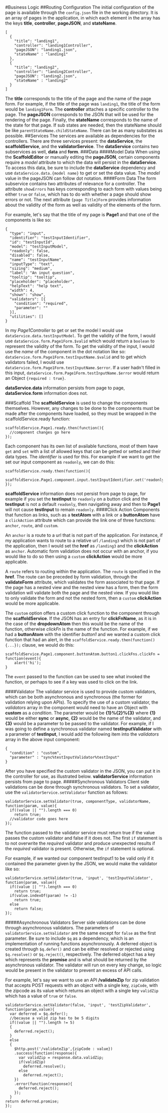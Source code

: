 #Business Logic
##Routing Configuration
The initial configuration of the page is available through the `config.json` file in the working directory. It is an array of pages in the application, in which each element in the array has the keys **title**, **controller**, **pageJSON**, and **stateName**. 

	[
	  {
	    "title": "landing1",
	    "controller": "landing1Controller",
	    "pageJSON": "landing1.json",
	    "stateName" : "landing1"
	  },
	  {
	    "title": "landing2",
	    "controller": "landing2Controller",
	    "pageJSON": "landing2.json",
	    "stateName" : "landing2"
	  }
	]

The **title** corresponds to the title of the page and the name of the page form. For example, if the title of the page was `landing1`, the title of the form would be `landing1Form`.  The **controller** attaches a specific controller to the page. The **pageJSON** corresponds to the JSON that will be used for the rendering of the page. Finally, the **stateName** corresponds to the name of the state for that page. If sub states are needed, then the stateName should be like `parentStateName.childStateName`. There can be as many substates as possible.
##Services
The services are available as dependencies for the controllers. There are three services present: the **dataService**, the **scaffoldService**, and the **validatorService**. The **dataService** contains two subservices as well, **data** and **form**.
###Data
####Model Data
When using the **ScaffoldEditor** or manually editing the **pageJSON**, certain components require a *model* attribute to which the data will persist in the **dataService**.  To access this data, be sure to include the **dataService** dependency and use `dataService.data.{model name}` to get or set the data value. The *model* value in the pageJSON can follow dot notation.
####Form Data
The form subservice contains two attributes of relevance for a controller. The attribute `showErrors` has keys corresponding to each form with values being either `true` or `false`, which has to do with whether a page should show errors or not. The next attribute `{page Title}Form` provides information about the validity of the form as well as validity of the elements of the form.

For example, let's say that the title of my page is **Page1** and that one of the components is like so:

	{
	  "type": "input",
	  "identifier": "testInputIdentifier",
	  "id": "testInputId",
	  "model": "testInputModel",
	  "readonly": false,
	  "disabled": false,
	  "name": "testInputName",
	  "inputType": "text",
	  "sizing": "medium",
	  "label": "An input question",
	  "tooltip": "tooltip",
	  "placeholder": "placeholder",
	  "helpText": "help text",
	  "width": 4,
	  "shown": "show",
	  "validators": [{
	    "condition": "required",
	    "parameter": ""
	  }],
	  "utilities": []
	}

In my *Page1Controller* to get or set the model I would use `dataService.data.testInputModel`. To get the validity of the form, I would use `dataService.form.Page1Form.$valid` which would return a `boolean` to represent the validity of the form. To get the validity of the input, I would use  the *name* of the component in the dot notation like so: `dataService.form.Page1Form.testInputName.$valid` and to get which validators failed, I would use `dataService.form.Page1Form.testInputName.$error`. If a user hadn't filled in this input, `dataService.form.Page1Form.testInputName.$error` would return an Object `{required : true}`.

**dataService.data** information persists from page to page, **dataService.form** information does not.

###Scaffold
The **scaffoldService** is used to change the components themselves. However, any changes to be done to the components must be made after the components have loaded, so they must be wrapped in the scaffoldService.ready function:
	
	scaffoldService.Page1.ready.then(function(){
	  //component changes go here
	});

Each component has its own list of available functions, most of them have `get` and `set` with a list of allowed keys that can be getted or setted and their data types. The *identifier* is used for this. For example if we want to get the set our input component as `readonly`, we can do this:
	
	scaffoldService.ready.then(function(){
	  scaffoldService.Page1.component.input.testInputIdentifier.set('readonly',true);
	});

**scaffoldService** information does not persist from page to page, for example if you set the **testInput** to `readonly` on a button click and the **testInput** is not a default `readonly`, then navigating away and then to **Page1** will not cause **testInput** to remain `readonly`.
####Click Action
Components that function as links, such as a **textAtom** with a link or a **buttonAtom** have a `clickAction` attribute which can provide the link one of three functions: `anchor`, `route`, and `custom`.

An `anchor` is a route to a url that is not part of the application. For instance, if my application wants to route to a relative url `/landing3` which is not part of the application, then I would set the **href** as `/landing3` and the **clickAction** as `anchor`. Automatic form validation does not occur with an anchor, if you would like to do so then using a `custom` **clickAction** would be more applicable.

A `route` refers to routing within the application. The `route` is specified in the **href**. The route can be preceded by form validation, through the **validateForm** attribute, which validates the form associated to that page. If the page has a nested view and the nested view has a form, then the form validation will validate both the page and the nested view. If you would like to only validate the form and not the nested form, then a `custom` **clickAction** would be more applicable.

The `custom` option offers a custom click function to the component through the **scaffoldService**. If the JSON has an entry for **clickFnName**, as it is in the case of the **dropdownAtom** then this would be the name of the function, otherwise *clickFn* is the name of the function. For example, if we had a **buttonAtom** with the identifier *button1* and we wanted a custom click function that had an alert, in the `scaffoldService.ready.then(function(){...});` clause, we would do this:

	scaffoldService.Page1.component.buttonAtom.button1.clickFns.clickFn = function(event){
		alert('hi');
	}	

The `event` passed to the function can be used to see what invoked the function, or perhaps to see if a key was used to click on the link.

####Validator
The validator service is used to provide custom validators, which can be both asynchronous and synchronous (the former for validation relying upon APIs). To specify the use of a custom validator, the *validators* array in the component would need to have an Object with **custom** as a *condition*. The parameter would be **{1}%{2}%{3}** where **{1}** would be either **sync** or **async**, **{2}** would be the name of the validator, and **{3}** would be a parameter to be passed to the validator. For example, if I was going to define a synchronous validator named **testInputValidator** with a parameter of  **testInput**, I would add the following item into the *validators* array in the above input component:

	{
	  "condition" : "custom",
	  "parameter" : "sync%testInputValidator%testInput"
	}

After you have specified the custom validator in the JSON, you can put it in the controller for use, as illustrated below. **validatorService** information persists from page to page. 
#####Synchronous Validators
Client side validations can be done through synchronous validators. To set a validator, use the `validatorService.setValidator` function as follows:

	validatorService.setValidator(true, componentType, validatorName, function(param, value){
	  if((value || "").length === 0)
	    return true;
	  //validator code goes here
	});

The function passed to the validator service must return true if the value  passes the custom validator and false if it does not. The first `if` statement is to not overwrite the *required* validator and produce unexpected results if the *required* validator is present.  Otherwise, the `if` statement is optional. 

For example, if we wanted our component testInput1 to be valid only if it contained the parameter given by the JSON, we would make the validator like so:

	validatorService.setValidator(true, 'input', 'testInputValidator', function(param, value){
	  if((value || "").length === 0)
	    return true;
	  if(value.indexOf(param) != -1)
	    return true;
	  else
	    return false;
	});

#####Asynchronous Validators
Server side validations can be done through asynchronous validators. The parameters of `validatorService.setValidator` are the same except for `false` as the first parameter. Be sure to include `$q` as a dependency, which is an implementation of running functions asynchronously. A deferred object is created through `$q.defer()` and can be either resolved or rejected using `$q.resolve()` or `$q.reject()`, respectively. The deferred object has a key which represents the **promise** and is what should be returned by the asynchronous validator. The validator will run on every key change, so logic would be present in the validator to prevent an excess of API calls.

For example, let's say we want to use an API **/validateZip** for zip validation that accepts POST requests with an object with a single key, `zipCode`, with the zipcode as its value which returns an object with a single key `validZip` which has a value of `true` or `false`.

	validatorService.setValidator(false, 'input', 'testZipValidator', function(param,value){
	  var deferred = $q.defer();
	  //because a valid zip has to be 5 digits
	  if((value || "").length != 5)
	  {
	    deferred.reject();
	  }
	  else
	  {
	    $http.post('/validateZip',{zipCode : value})
	    .success(function(response){
	      var validZip = response.data.validZip;
	      if(validZip)
	        deferred.resolve();
	      else
	        deferred.reject();
	    })
	    .error(function(response){
	      deferred.reject();
	    });
	  }
	return deferred.promise;  
	});
